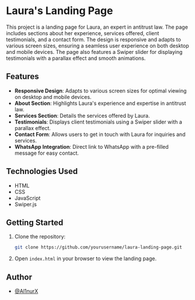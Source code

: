 # Laura's Landing Page

This project is a landing page for Laura, an expert in antitrust law. The page includes sections about her experience, services offered, client testimonials, and a contact form. The design is responsive and adapts to various screen sizes, ensuring a seamless user experience on both desktop and mobile devices. The page also features a Swiper slider for displaying testimonials with a parallax effect and smooth animations.

## Features

- **Responsive Design**: Adapts to various screen sizes for optimal viewing on desktop and mobile devices.
- **About Section**: Highlights Laura's experience and expertise in antitrust law.
- **Services Section**: Details the services offered by Laura.
- **Testimonials**: Displays client testimonials using a Swiper slider with a parallax effect.
- **Contact Form**: Allows users to get in touch with Laura for inquiries and services.
- **WhatsApp Integration**: Direct link to WhatsApp with a pre-filled message for easy contact.

## Technologies Used

- HTML
- CSS
- JavaScript
- Swiper.js

## Getting Started

1. Clone the repository:
   ```bash
   git clone https://github.com/yourusername/laura-landing-page.git

2. Open `index.html` in your browser to view the landing page.

## Author

- [@Al1nurX](https://www.github.com/Al1nurX)